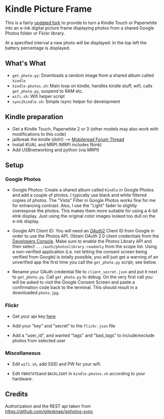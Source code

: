 # Kindle Picture Frame

This is a fairly [updated fork](https://github.com/mattzzw/kindle-gphotos) to provide to turn a Kindle Touch or Paperwhite into an e-ink digital picture frame displaying photos from a shared Google Photos folder or Flickr library.

At a specified interval a new photo will be displayed. In the top left the battery percentage is displayed.

## What's What

* `get_photo.py`: Downloads a random image from a shared album called `kindle`
* `kindle-photos.sh`: Main loop on kindle, handles kindle stuff, wifi, calls `get_photo.py`, suspend to RAM etc.
* `wifi.sh`: Wifi helper script
* `sync2kindle.sh`: Simple rsync helper for development

## Kindle preparation

* Get a Kindle Touch, Paperwhite 2 or 3 (other models may also work with modifications to this code)
* jailbreak the kindle (doh!)  --> [Mobileread Forum Thread](https://www.mobileread.com/forums/showthread.php?t=320564)
* Install KUAL and MRPI (MRPI includes fbink)
* Add USBnetworking and python (via MRPI)

## Setup

### Google Photos

* Google Photos: Create a shared album called `Kindle` in Google Photos and add a couple of photos. I typically use black and white filtered copies of photos. The "Vista" Filter in Google Photos works fine for me for enhancing contrast. Also, I use the "Light" fader to slightly overexpose the photos. This makes them more suitable for using a 4-bit eInk display. Just using the original color images looked too dull on the e-ink display.

* Google API Client ID: You will need an [OAuth2](https://developers.google.com/identity/protocols/OAuth2) Client ID from Google in order to use the Photos API. Obtain OAuth 2.0 client credentials from the [Developers Console](https://console.developers.google.com/). Make sure to enable the Photos Library API and then select `.../auth/photoslibrary.readonly` from the scope list. Using a non-verified application (i.e. not letting the consent screen being verified from Google) is totally possible, you will just get a warning of an unverified app the first time you call the `get_photo.py` script, see below.

* Rename your OAuth credential file to `client_secret.json` and put it next to `get_photo.py`. Call `get_photo.py` to debug. On the very first call you will be asked to visit the Google Consent Screen and paste a confirmation code back to the terminal. This should result in a downloaded `photo.jpg`.

### Flickr

* Get your api key [here](https://www.flickr.com/services/apps/create/apply)

* Add your "key" and "secret" to the `flickr.json` file

* Add a "user_id", and wanted "tags" and "bad_tags" to include/exclude photos from selected user

### Miscellaneous

* Edit `wifi.sh`, add SSID and PW for your wifi.

* Edit `FBROTATE`and  `BACKLIGHT` in `kindle-photos.sh` according to your hardware.

## Credits

Authorization and the REST api taken from <https://github.com/gilesknap/gphotos-sync>
